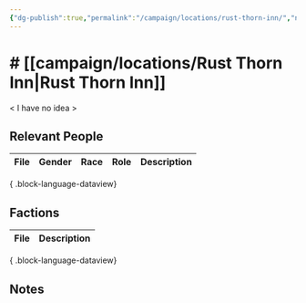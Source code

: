 ```yaml
---
{"dg-publish":true,"permalink":"/campaign/locations/rust-thorn-inn/","noteIcon":"","created":"2025-10-26T19:58:49.971-07:00","updated":"2025-10-27T13:36:05.551-07:00"}
---
```


# # [[campaign/locations/Rust Thorn Inn\|Rust Thorn Inn]]
< I have no idea >

## Relevant People
| File | Gender | Race | Role | Description |
| ---- | ------ | ---- | ---- | ----------- |

{ .block-language-dataview}

## Factions
| File | Description |
| ---- | ----------- |

{ .block-language-dataview}

## Notes

